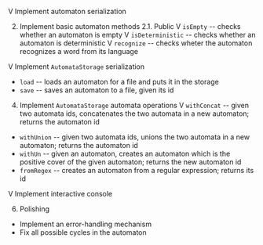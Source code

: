 V Implement automaton serialization

2. Implement basic automaton methods
  2.1. Public
    V `isEmpty` -- checks whether an automaton is empty
    V `isDeterministic` -- checks whether an automaton is deterministic
    V `recognize` -- checks wheter the automaton recognizes a word from its
    language

V Implement `AutomataStorage` serialization
  - `load` -- loads an automaton for a file and puts it in the storage
  - `save` -- saves an automaton to a file, given its id

4. Implement `AutomataStorage` automata operations
  V `withConcat` -- given two automata ids, concatenates the two automata
  in a new automaton; returns the automaton id
  - `withUnion` -- given two automata ids, unions the two automata in a new
  automaton; returns the automaton id
  - `withUn` -- given an automaton, creates an automaton which is the positive
  cover of the given automaton; returns the new automaton id
  - `fromRegex` -- creates an automaton from a regular expression; returns its
  id

V Implement interactive console

6. Polishing
  - Implement an error-handling mechanism
  - Fix all possible cycles in the automaton
